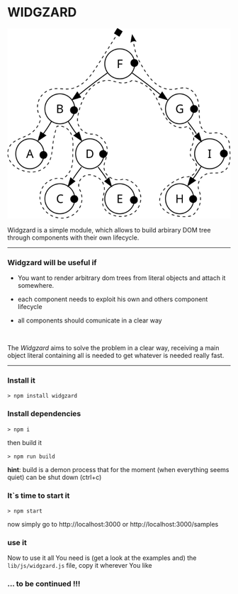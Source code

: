 # WIDGZARD  

![postoreder walk](postorder.svg "postorder walk")


Widgzard is a simple module, which allows to build arbirary DOM tree through components with their own lifecycle.   

---


### Widgzard will be useful if 

- You want to render arbitrary dom trees from literal objects and attach it somewhere. 

- each component needs to exploit his own and others component lifecycle

- all components should comunicate in a clear way  

<br/>

The _Widgzard_ aims to solve the problem in a clear way, receiving a main object literal containing all is needed to get whatever is needed really fast.  

---
### Install it  

	> npm install widgzard

### Install dependencies  

	> npm i

then build it 

	> npm run build

**hint**: build is a demon process that for the moment (when everything seems quiet) can be shut down (ctrl+c)

### It\`s time to start it  

	> npm start  

now simply go to http://localhost:3000 or http://localhost:3000/samples


### use it 

Now to use it all You need is (get a look at the examples and) the `lib/js/widgzard.js` file, copy it wherever You like

### ... to be continued !!!